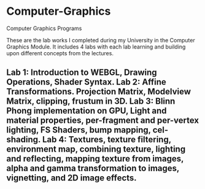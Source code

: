 # Computer-Graphics
Computer Graphics Programs 

These are the lab works I completed during my University in the Computer Graphics Module. It includes 4 labs with each lab learning and building upon different concepts from the lectures. 

Lab 1: Introduction to WEBGL, Drawing Operations, Shader Syntax.
Lab 2: Affine Transformations. Projection Matrix, Modelview Matrix, clipping, frustum in 3D. 
Lab 3: Blinn Phong implementation on GPU, Light and material properties, per-fragment and per-vertex lighting, FS Shaders, bump mapping, cel-shading. 
Lab 4: Textures, texture filtering, environment map, combining texture, lighting and reflecting, mapping texture from images, alpha and gamma transformation to images, vignetting, and 2D image effects. 
-
